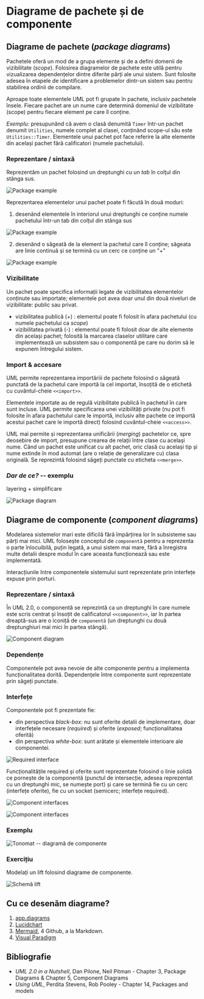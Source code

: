 # Diagrame de pachete și de componente  

## Diagrame de pachete (*package diagrams*)

Pachetele oferă un mod de a grupa elemente și de a defini domenii de vizibilitate (*scope*). Folosirea diagramelor de pachete este utilă pentru vizualizarea dependențelor dintre diferite părți ale unui sistem. Sunt folosite adesea în etapele de identificare a problemelor dintr-un sistem sau pentru stabilirea ordinii de compilare.

Aproape toate elementele UML pot fi grupate în pachete, inclusiv pachetele însele. Fiecare pachet are un nume care determină domeniul de vizibilitate (scope) pentru fiecare element pe care îl conține. 

*Exemplu*: presupunând că avem o clasă denumită `Timer` într-un pachet denumit `Utilities`, numele complet al clasei, conținând scope-ul său este `Utilities::Timer`. Elementele unui pachet pot face referire la alte elemente din același pachet fără calificatori (numele pachetului).

### Reprezentare / sintaxă

Reprezentăm un pachet folosind un dreptunghi cu un *tab* în colțul din stânga sus.

![Package example](images/u1.png)

Reprezentarea elementelor unui pachet poate fi făcută în două moduri:

1. desenând elementele în interiorul unui dreptunghi ce conține numele pachetului într-un tab din colțul din stânga sus

![Package example](images/u2.png)

2. desenând o săgeată de la element la pachetul care îl conține; săgeata are linie continuă și se termină cu un cerc ce conține un "+"

![Package example](images/u3.png)

### Vizibilitate

Un pachet poate specifica informații legate de vizibilitatea elementelor conținute sau importate; elementele pot avea doar unul din două niveluri de vizibilitate: public sau privat.

- vizibilitatea publică (+) : elementul poate fi folosit în afara pachetului (cu numele pachetului ca *scope*) 
- vizibilitatea privată (-) : elementul poate fi folosit doar de alte elemente din același pachet; folosită la marcarea claselor utilitare care implementează un subsistem sau o componentă pe care nu dorim să le expunem întregului sistem.

### Import & accesare

UML permite reprezentarea importăriii de pachete folosind o săgeată punctată de la pachetul care importă la cel importat, însoțită de o etichetă cu cuvântul-cheie `<<import>>`.

Elementele importate au de regulă vizibilitate publică în pachetul în care sunt incluse. UML permite specificarea unei vizibilități private (nu pot fi folosite în afara pachetului care le importă, inclusiv alte pachete ce importă acestui pachet care le importă direct) folosind cuvântul-cheie `<<access>>`.

UML mai permite și reprezentarea unificării (*merging*) pachetelor ce, spre deosebire de import, presupune crearea de relații între clase cu același nume. Când un pachet este unificat cu alt pachet, oric clasă cu același tip și nume extinde în mod automat (are o relație de generalizare cu) clasa originală. Se reprezintă folosind săgeți punctate cu eticheta `<<merge>>`.


###  *Dar de ce?* -- exemplu

 layering + simplificare

![Package diagram](images/package.png)


## Diagrame de componente (*component diagrams*)

Modelarea sistemelor mari este dificilă fără împărțirea lor în subsisteme sau părți mai mici. UML folosește conceptul de `componentă` pentru a reprezenta o parte înlocuibilă, puțin legată, a unui sistem mai mare, fără a înregistra multe detalii despre modul în care aceasta funcționează sau este implementată.

Interacțiunile între componentele sistemului sunt reprezentate prin interfețe expuse prin porturi.
 
### Reprezentare / sintaxă

În UML 2.0, o componentă se reprezintă ca un dreptunghi în care numele este scris centrat și însoțit de calificatorul `<<component>>`, iar în partea dreaptă-sus are o iconiță  de `componentă` (un dreptunghi cu două dreptunghiuri mai mici în partea stângă).

![Component diagram](images/c1.png)

### Dependențe

Componentele pot avea nevoie de alte componente pentru a implementa funcționalitatea dorită. Dependențele între componente sunt reprezentate prin săgeți punctate.

### Interfețe

Componentele pot fi prezentate fie:

- din perspectiva *black-box*: nu sunt oferite detalii de implementare, doar interfețele necesare (*required*) și oferite (*exposed*; funcționalitatea oferită)
- din perspectiva *white-box*: sunt arătate și elementele interioare ale componentei. 

![Required interface](images/c2.png)

Funcționalitățile required și oferite sunt reprezentate folosind o linie solidă ce pornește de la componentă (punctul de intersecție, adesea reprezentat cu un dreptunghi mic, se numește port) și care se termină fie cu un cerc (interfețe oferite), fie cu un socket (semicerc; interfețe required). 

![Component interfaces](images/c3.png)

![Component interfaces](images/c4.png)

### Exemplu

![Tonomat -- diagramă de componente](images/component.png)

### Exercițiu

Modelați un lift folosind diagrame de componente.

![Schemă lift](images/lift.JPG)


## Cu ce desenăm diagrame?

1. [app.diagrams](https://app.diagrams.net/)
2. [Lucidchart](https://www.lucidchart.com)
3. [Mermaid](http://mermaid.js.org/), 4 Github, a la Markdown.
4. [Visual Paradigm](https://online.visual-paradigm.com/diagrams/solutions/free-class-diagram-tool/)

## Bibliografie

 - *UML 2.0 in a Nutshell*, Dan Pilone, Neil Pitman - Chapter 3, Package Diagrams & Chapter 5, Component Diagrams
 - *Using UML*, Perdita Stevens, Rob Pooley - Chapter 14, Packages and models


